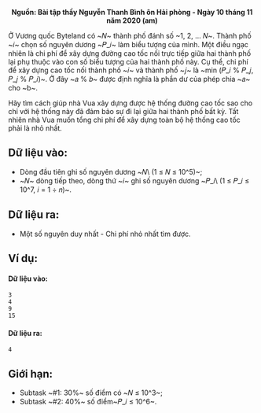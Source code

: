 **<center>Nguồn: Bài tập thầy Nguyễn Thanh Bình ôn Hải phòng - Ngày 10 tháng 11 năm 2020 (am)</center>**

Ở Vương quốc Byteland có ~𝑁~ thành phố đánh số ~1, 2, ... 𝑁~. Thành phố ~𝑖~ chọn số nguyên dương ~𝑃_𝑖~ làm biểu tượng của mình. Một điều ngạc nhiên là chi  phí để xây dựng đường cao tốc nối trực tiếp giữa hai thành  phố lại phụ  thuộc vào con số biểu tượng của hai  thành phố này. Cụ thể, chi phí để xây dựng cao tốc nối thành phố ~𝑖~ và thành phố ~𝑗~ là ~min (𝑃_𝑖 \% 𝑃_𝑗, 𝑃_𝑗 \% 𝑃_𝑖)~. Ở đây ~𝑎 \% 𝑏~ được định nghĩa là phần dư của phép chia ~𝑎~ cho ~b~.

Hãy tìm cách giúp nhà Vua xây dựng được hệ thống đường cao tốc sao cho chỉ với hệ thống này đã đảm bảo sự đi lại giữa hai thành phố bất kỳ. Tất nhiên nhà Vua muốn tổng chi phí để xây dựng toàn bộ hệ thống cao tốc phải là nhỏ nhất.

## Dữ liệu vào:
- Dòng đầu tiên ghi số nguyên dương ~𝑁\ (1 ≤ 𝑁 ≤ 10^5)~;
- ~𝑁~ dòng tiếp theo, dòng thứ ~𝑖~ ghi số nguyên dương ~𝑃_𝑖\ (1 ≤ 𝑃_𝑖 ≤ 10^7, 𝑖 = 1 ÷ 𝑛)~.

## Dữ liệu ra:
- Một số nguyên duy nhất - Chi phí nhỏ nhất tìm được.

## Ví dụ:
#### Dữ liệu vào:
```
3
4
9
15
```

#### Dữ liệu ra:
```
4
```

## Giới hạn:
- Subtask ~\#1: 30\%~ số điểm có ~𝑁 ≤ 10^3~;
- Subtask ~\#2: 40\%~ số điểm~𝑃_𝑖 ≤ 10^6~.